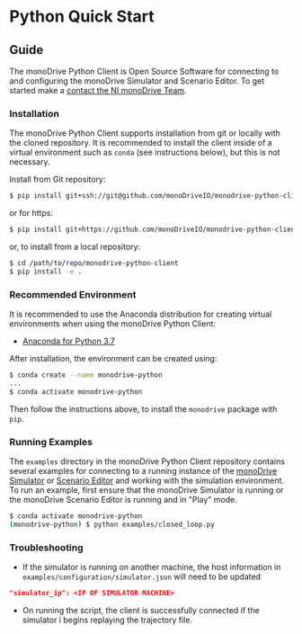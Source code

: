 # Python Quick Start

## Guide

The monoDrive Python Client is Open Source Software for connecting to and 
configuring the monoDrive Simulator and Scenario Editor. To get started 
make a [contact the NI monoDrive Team](https://www.monodrive.io/contact). 

### Installation

The monoDrive Python Client supports installation from git or locally with the 
cloned repository. It is recommended to install the client inside of a virtual 
environment such as `conda` (see instructions below), but this is not necessary. 

Install from Git repository:

```bash
$ pip install git+ssh://git@github.com/monoDriveIO/monodrive-python-client.git#egg=monodrive
```

or for https:

```bash
$ pip install git+https://github.com/monoDriveIO/monodrive-python-client.git#egg=monodrive
```

or, to install from a local repository:

```bash
$ cd /path/to/repo/monodrive-python-client
$ pip install -e .
```

### Recommended Environment

It is recommended to use the Anaconda distribution for creating virtual 
environments when using the monoDrive Python Client:

* [Anaconda for Python 3.7](https://www.anaconda.com/distribution/#download-section)

After installation, the environment can be created using:

```bash
$ conda create --name monodrive-python
...
$ conda activate monodrive-python
```

Then follow the instructions above, to install the `monodrive` package with `pip`.

### Running Examples

The `examples` directory in the monoDrive Python Client repository contains 
several examples for connecting to a running instance of the 
[monoDrive Simulator](../Simulator.md) or 
[Scenario Editor](../scenario_editor/scenarios.md) and working with the simulation 
environment. To run an example, first ensure that the monoDrive Simulator is 
running or the monoDrive Scenario Editor is running and in "Play" mode.

```bash
$ conda activate monodrive-python
(monodrive-python) $ python examples/closed_loop.py
```
### Troubleshooting

- If the simulator is running on another machine, the host information in 
`examples/configuration/simulator.json` will need to be updated

```json
"simulator_ip": <IP OF SIMULATOR MACHINE>
```

- On running the script, the client is successfully connected if the simulator i
begins replaying the trajectory file.